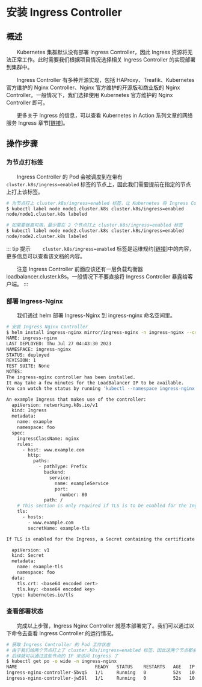 # 安装 Ingress Controller
## 概述
&emsp;&emsp;Kubernetes 集群默认没有部署 Ingress Controller，因此 Ingress 资源将无法正常工作。此时需要我们根据项目情况选择相关 Ingress Controller 的实现部署到集群中。

&emsp;&emsp;Ingress Controller 有多种开源实现，包括 HAProxy、Treafik、Kubernetes 官方维护的 Nginx Controller、Nginx 官方维护的开源版和商业版的 Nginx Controller。一般情况下，我们选择使用 Kubernetes 官方维护的 Nginx Controller 即可。

&emsp;&emsp;更多关于 Ingress 的信息，可以查看 Kubernetes in Action 系列文章的网络服务 Ingress 章节[[链接](/blogs/k8s/action/service#ingress)]。

## 操作步骤
### 为节点打标签
&emsp;&emsp;Ingress Controller 的 Pod 会被调度到在带有 `cluster.k8s/ingress=enabled` 标签的节点上，因此我们需要提前在指定的节点上打上该标签。

```bash
# 为节点打上 cluster.k8s/ingress=enabled 标签，让 Kubernetes 将 Ingress Controller 调度到这个节点
$ kubectl label node node1.cluster.k8s cluster.k8s/ingress=enabled
node/node1.cluster.k8s labeled

# 如果要做高可用，最少要在 2 个节点打上 cluster.k8s/ingress=enabled 标签
$ kubectl label node node2.cluster.k8s cluster.k8s/ingress=enabled
node/node2.cluster.k8s labeled
```

::: tip 提示
&emsp;&emsp;`cluster.k8s/ingress=enabled` 标签是运维规约[[链接](/blogs/k8s/setup/convention)]中的内容，更多信息可以查看该文档的内容。

&emsp;&emsp;注意 Ingress Controller 前面应该还有一层负载均衡器 loadbalancer.cluster.k8s。一般情况下不要直接将 Ingress Controller 暴露给客户端。
:::

### 部署 Ingress-Nginx
&emsp;&emsp;我们通过 helm 部署 Ingress-Nginx 到 ingress-nginx 命名空间里。

```bash
# 安装 Ingress Nginx Controller
$ helm install ingress-nginx mirror/ingress-nginx -n ingress-nginx --create-namespace
NAME: ingress-nginx
LAST DEPLOYED: Thu Jul 27 04:43:30 2023
NAMESPACE: ingress-nginx
STATUS: deployed
REVISION: 1
TEST SUITE: None
NOTES:
The ingress-nginx controller has been installed.
It may take a few minutes for the LoadBalancer IP to be available.
You can watch the status by running 'kubectl --namespace ingress-nginx get services -o wide -w ingress-nginx-controller'

An example Ingress that makes use of the controller:
  apiVersion: networking.k8s.io/v1
  kind: Ingress
  metadata:
    name: example
    namespace: foo
  spec:
    ingressClassName: nginx
    rules:
      - host: www.example.com
        http:
          paths:
            - pathType: Prefix
              backend:
                service:
                  name: exampleService
                  port:
                    number: 80
              path: /
    # This section is only required if TLS is to be enabled for the Ingress
    tls:
      - hosts:
        - www.example.com
        secretName: example-tls

If TLS is enabled for the Ingress, a Secret containing the certificate and key must also be provided:

  apiVersion: v1
  kind: Secret
  metadata:
    name: example-tls
    namespace: foo
  data:
    tls.crt: <base64 encoded cert>
    tls.key: <base64 encoded key>
  type: kubernetes.io/tls
```

### 查看部署状态
&emsp;&emsp;完成以上步骤，Ingress Nginx Controller 就基本部署完了。我们可以通过以下命令去查看 Ingress Controller 的运行情况。

```bash
# 获取 Ingress Controller 的 Pod 工作状态
# 由于我们给两个节点打上了 cluster.k8s/ingress=enabled 标签，因此这两个节点都会被调度
# 后续就可以通过这些节点的 IP 来访问 Ingress 了
$ kubectl get po -o wide -n ingress-nginx
NAME                             READY   STATUS    RESTARTS   AGE   IP            NODE                NOMINATED NODE   READINESS GATES
ingress-nginx-controller-5bvq5   1/1     Running   0          52s   10.10.20.22   node2.cluster.k8s   <none>           <none>
ingress-nginx-controller-jw59l   1/1     Running   0          52s   10.10.20.21   node1.cluster.k8s   <none>           <none>
```